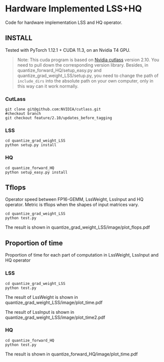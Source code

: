 # Hardware Implemented LSS+HQ

Code for hardware implementation LSS and HQ operator.

## INSTALL

Tested with PyTorch 1.12.1 + CUDA 11.3, on an Nvidia T4 GPU.

> Note: This cuda program is based on [Nvidia cutlass](https://github.com/NVIDIA/cutlass) version 2.10. You need to pull down the corresponding version library. Besides, in quantize_forward_HQ/setup_easy.py and quantize_grad_weight_LSS/setup.py, you need to change the path of `include_dirs` into the absolute path on your own computer, only in this way can it work normally.

### CutLass

```
git clone git@github.com:NVIDIA/cutlass.git 
#checkout branch
git checkout feature/2.10/updates_before_tagging
```

### LSS

```
cd quantize_grad_weight_LSS
python setup.py install
```

### HQ

```
cd quantize_forward_HQ
python setup_easy.py install
```



## Tflops

Operator speed between FP16-GEMM, LssWeight, LssInput and HQ operator. Metric is tflops when the shapes of input matrices vary.

```
cd quantize_grad_weight_LSS
python test.py
```

The result is shown in quantize_grad_weight_LSS/image/plot_flops.pdf



## Proportion of time

Proportion of time for each part of computation in LssWeight, LssInput and HQ operator

### LSS

```
cd quantize_grad_weight_LSS
python test.py
```

The result of LssWeight is shown in quantize_grad_weight_LSS/image/plot_time.pdf

The result of LssInput is shown in quantize_grad_weight_LSS/image/plot_time2.pdf

### HQ

```
cd quantize_forward_HQ
python test.py
```

The result is shown in quantize_forward_HQ/image/plot_time.pdf